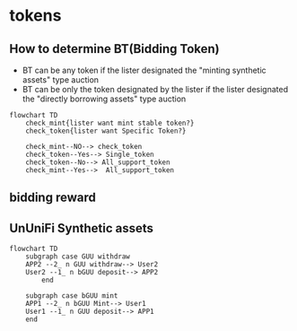 # tokens

## How to determine BT(Bidding Token) 
- BT can be any token if the lister designated the "minting synthetic assets" type auction
- BT can be only the token designated by the lister if the lister designated the "directly borrowing assets" type auction

```mermaid
flowchart TD
	check_mint{lister want mint stable token?}
	check_token{lister want Specific Token?}

	check_mint--NO--> check_token
	check_token--Yes--> Single_token
	check_token--No--> All_support_token
	check_mint--Yes-->  All_support_token
```

## bidding reward 

## UnUniFi Synthetic assets

```mermaid
flowchart TD
    subgraph case GUU withdraw
    APP2 --2_ n GUU withdraw--> User2
    User2 --1_ n bGUU deposit--> APP2
		end

    subgraph case bGUU mint
    APP1 --2_ n bGUU Mint--> User1
    User1 --1_ n GUU deposit--> APP1
    end
```

